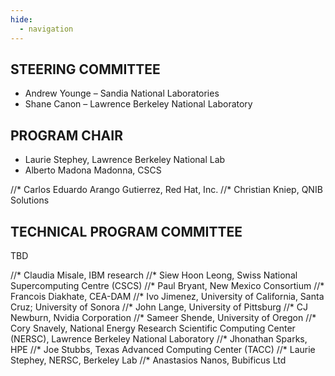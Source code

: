 ```yaml
---
hide:
  - navigation
---
```


## STEERING COMMITTEE
* Andrew Younge – Sandia National Laboratories
* Shane Canon – Lawrence Berkeley National Laboratory

## PROGRAM CHAIR
* Laurie Stephey, Lawrence Berkeley National Lab
* Alberto Madona Madonna, CSCS

//* Carlos Eduardo Arango Gutierrez, Red Hat, Inc.
//* Christian Kniep, QNIB Solutions


## TECHNICAL PROGRAM COMMITTEE

TBD

//* Claudia Misale, IBM research
//* Siew Hoon Leong, Swiss National Supercomputing Centre (CSCS) 
//* Paul Bryant, New Mexico Consortium
//* Francois Diakhate, CEA-DAM
//* Ivo Jimenez, University of California, Santa Cruz; University of Sonora
//* John Lange, University of Pittsburg
//* CJ Newburn, Nvidia Corporation
//* Sameer Shende, University of Oregon
//* Cory Snavely, National Energy Research Scientific Computing Center (NERSC), Lawrence Berkeley National Laboratory
//* Jhonathan Sparks, HPE
//* Joe Stubbs, Texas Advanced Computing Center (TACC)
//* Laurie Stephey, NERSC, Berkeley Lab
//* Anastasios Nanos, Bubificus Ltd
